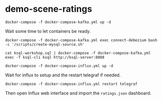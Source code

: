 # demo-scene-ratings

```
docker-compose -f docker-compose-kafka.yml up -d
```

Wait some time to let containers be ready.

```
docker-compose -f docker-compose-kafka.yml exec connect-debezium bash -c '/scripts/create-mysql-source.sh'
```

```
cat ksql-workshop.sql | docker-compose -f docker-compose-kafka.yml exec -T ksql-cli ksql http://ksql-server:8088
```

```
docker-compose -f docker-compose-influx.yml up -d
```

Wait for influx to setup and the restart telegraf if needed.

```
docker-compose -f docker-compose-influx.yml restart telegraf
```

Then open Influx web interface and import the `ratings.json` dashboard.